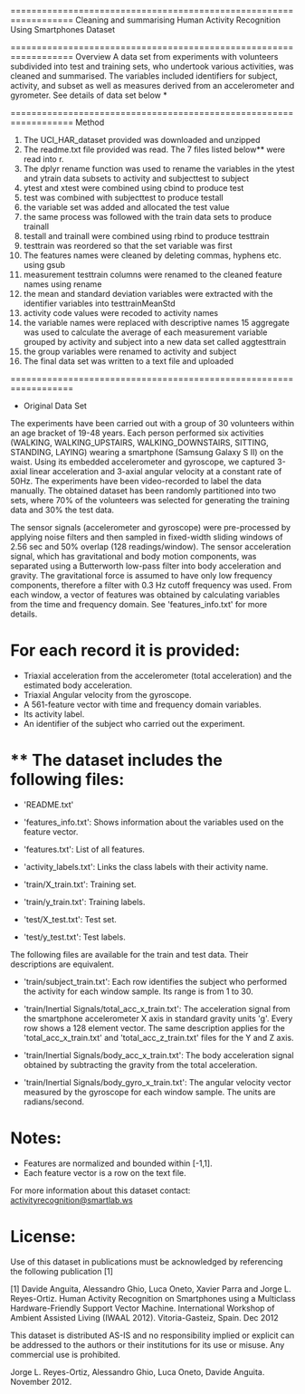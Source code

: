 ==================================================================
Cleaning and summarising Human Activity Recognition Using Smartphones Dataset

==================================================================
Overview
A data set from experiments with volunteers  subdivided into test and training sets, who undertook various activities, was cleaned and summarised.
The variables included identifiers for subject, activity, and subset as well as measures derived from an accelerometer and gyrometer.
See details of data set below *

==================================================================
Method
 1. The UCI_HAR_dataset provided was downloaded and unzipped
 2. The readme.txt file provided was read. The 7 files listed below** were read into r.
 3. The dplyr rename function was used to rename the  variables in the ytest and ytrain data subsets to activity and subjecttest to subject
 4. ytest and xtest were combined using cbind to produce test
 5. test was combined with subjecttest to produce testall
 6. the variable set was added and allocated the test value
 7. the same process was followed with the train data sets to produce trainall
 8. testall and trainall were combined using rbind to produce testtrain
 9. testtrain was reordered so that the set variable was first
 10. The features names were cleaned by deleting commas, hyphens etc. using gsub
 11. measurement testtrain columns were renamed to the cleaned feature names using rename
 12. the mean and standard deviation variables were extracted with the identifier variables into testtrainMeanStd
 13. activity code values were recoded to activity names
 14. the variable names were replaced with descriptive names
 15 aggregate was used to calculate the average of each measurement variable grouped by activity and subject into a new data set called aggtesttrain
 16. the group variables were renamed to activity and subject
 17. The final data set was written to a text file and uploaded

==================================================================
* Original Data Set

The experiments have been carried out with a group of 30 volunteers within an age bracket of 19-48 years. Each person performed six activities (WALKING, WALKING_UPSTAIRS, WALKING_DOWNSTAIRS, SITTING, STANDING, LAYING) wearing a smartphone (Samsung Galaxy S II) on the waist. Using its embedded accelerometer and gyroscope, we captured 3-axial linear acceleration and 3-axial angular velocity at a constant rate of 50Hz. The experiments have been video-recorded to label the data manually. The obtained dataset has been randomly partitioned into two sets, where 70% of the volunteers was selected for generating the training data and 30% the test data. 

The sensor signals (accelerometer and gyroscope) were pre-processed by applying noise filters and then sampled in fixed-width sliding windows of 2.56 sec and 50% overlap (128 readings/window). The sensor acceleration signal, which has gravitational and body motion components, was separated using a Butterworth low-pass filter into body acceleration and gravity. The gravitational force is assumed to have only low frequency components, therefore a filter with 0.3 Hz cutoff frequency was used. From each window, a vector of features was obtained by calculating variables from the time and frequency domain. See 'features_info.txt' for more details. 

For each record it is provided:
======================================

- Triaxial acceleration from the accelerometer (total acceleration) and the estimated body acceleration.
- Triaxial Angular velocity from the gyroscope. 
- A 561-feature vector with time and frequency domain variables. 
- Its activity label. 
- An identifier of the subject who carried out the experiment.

** The dataset includes the following files:
=========================================

- 'README.txt'

- 'features_info.txt': Shows information about the variables used on the feature vector.

- 'features.txt': List of all features.

- 'activity_labels.txt': Links the class labels with their activity name.

- 'train/X_train.txt': Training set.

- 'train/y_train.txt': Training labels.

- 'test/X_test.txt': Test set.

- 'test/y_test.txt': Test labels.

The following files are available for the train and test data. Their descriptions are equivalent. 

- 'train/subject_train.txt': Each row identifies the subject who performed the activity for each window sample. Its range is from 1 to 30. 

- 'train/Inertial Signals/total_acc_x_train.txt': The acceleration signal from the smartphone accelerometer X axis in standard gravity units 'g'. Every row shows a 128 element vector. The same description applies for the 'total_acc_x_train.txt' and 'total_acc_z_train.txt' files for the Y and Z axis. 

- 'train/Inertial Signals/body_acc_x_train.txt': The body acceleration signal obtained by subtracting the gravity from the total acceleration. 

- 'train/Inertial Signals/body_gyro_x_train.txt': The angular velocity vector measured by the gyroscope for each window sample. The units are radians/second. 

Notes: 
======
- Features are normalized and bounded within [-1,1].
- Each feature vector is a row on the text file.

For more information about this dataset contact: activityrecognition@smartlab.ws

License:
========
Use of this dataset in publications must be acknowledged by referencing the following publication [1] 

[1] Davide Anguita, Alessandro Ghio, Luca Oneto, Xavier Parra and Jorge L. Reyes-Ortiz. Human Activity Recognition on Smartphones using a Multiclass Hardware-Friendly Support Vector Machine. International Workshop of Ambient Assisted Living (IWAAL 2012). Vitoria-Gasteiz, Spain. Dec 2012

This dataset is distributed AS-IS and no responsibility implied or explicit can be addressed to the authors or their institutions for its use or misuse. Any commercial use is prohibited.

Jorge L. Reyes-Ortiz, Alessandro Ghio, Luca Oneto, Davide Anguita. November 2012.
